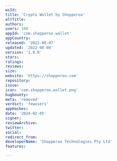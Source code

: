 ```yaml
---
wsId: 
title: 'Crypto Wallet by Shopperoo'
altTitle: 
authors: 
users: 100
appId: 'com.shopperoo.wallet'
appCountry: 
released: '2022-08-07'
updated: '2022-08-08'
version: '1.0.0'
stars: 
ratings: 
reviews: 
size: 
website: 'https://shopperoo.com'
repository: 
issue: 
icon: 'com.shopperoo.wallet.png'
bugbounty: 
meta: 'removed'
verdict: 'fewusers'
appHashes: 
date: '2024-02-05'
signer: 
reviewArchive: 
twitter: 
social: 
redirect_from: 
developerName: 'Shopperoo Technologies Pty Ltd'
features: 

---
```


